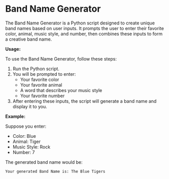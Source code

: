# Band Name Generator

The Band Name Generator is a Python script designed to create unique band names based on user inputs. It prompts the user to enter their favorite color, animal, music style, and number, then combines these inputs to form a creative band name.

**Usage:**

To use the Band Name Generator, follow these steps:

1. Run the Python script.
2. You will be prompted to enter:
   - Your favorite color
   - Your favorite animal
   - A word that describes your music style
   - Your favorite number
3. After entering these inputs, the script will generate a band name and display it to you.

**Example:**

Suppose you enter:

- Color: Blue
- Animal: Tiger
- Music Style: Rock
- Number: 7

The generated band name would be:

```
Your generated Band Name is: The Blue Tigers
```
